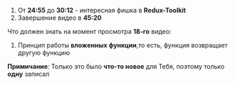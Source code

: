 1) От **24:55** до **30:12** - интересная фишка в **Redux-Toolkit**
2) Завершение видео в **45:20**






Что должен знать на момент просмотра **18-го** видео:
1) Принцип работы **вложенных функции**,то есть, функция возвращает другую функцию




**Примичание**: Только это было **что-то новое** для Тебя, поэтому только **одну** записал  